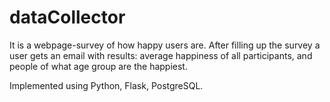 # dataCollector
It is a webpage-survey of how happy users are.  After filling up the survey a user gets an email with results: average happiness of all participants, and people of what age group are the happiest.

Implemented using Python, Flask, PostgreSQL. 
